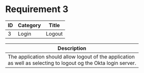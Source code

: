 # Requirement 3

| ID   | Category   | Title       |
|------|------------|-------------|
| 3 | Login | Logout |

| Description |
| ----- |
| The application should allow logout of the application<br>as well as selecting to logout og the Okta login server. |

